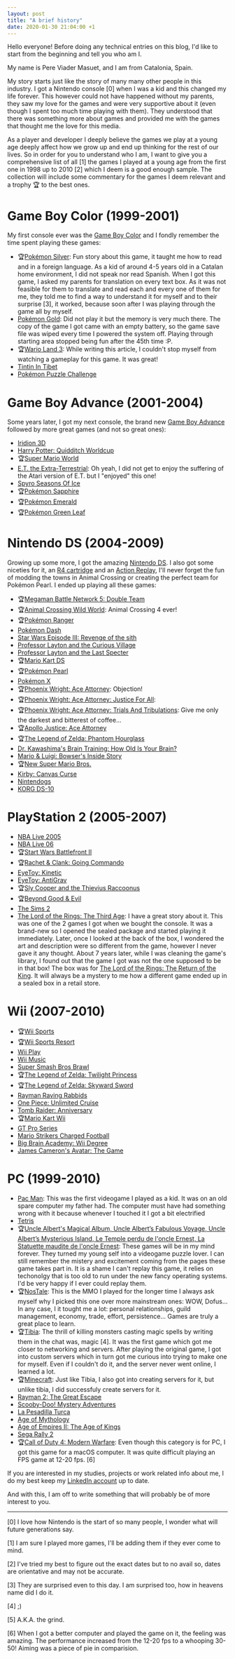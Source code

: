 ```yaml
---
layout: post
title: "A brief history"
date: 2020-01-30 21:04:00 +1
---
```

Hello everyone! Before doing any technical entries on this blog, I'd like to start from the beginning and tell you who am I.

My name is Pere Viader Masuet, and I am from Catalonia, Spain.

My story starts just like the story of many many other people in this industry. I got a Nintendo console [0] when I was a kid and this changed my life forever. This however could not have happened without my parents, they saw my love for the games and were very supportive about it (even though I spent too much time playing with them). They understood that there was something more about games and provided me with the games that thought me the love for this media.

As a player and developer I deeply believe the games we play at a young age deeply affect how we grow up and end up thinking for the rest of our lives. So in order for you to understand who I am, I want to give you a comprehensive list of all [1] the games I played at a young age from the first one in 1998 up to 2010 [2] which I deem is a good enough sample. The collection will include some commentary for the games I deem relevant and a trophy 🏆 to the best ones.

# Game Boy Color (1999-2001)

My first console ever was the [Game Boy Color](https://en.wikipedia.org/wiki/Game_Boy_Color) and I fondly remember the time spent playing these games:

- 🏆[Pokémon Silver](https://en.wikipedia.org/wiki/Pok%C3%A9mon_Gold_and_Silver): Fun story about this game, it taught me how to read and in a foreign language. As a kid of around 4-5 years old in a Catalan home environment, I did not speak nor read Spanish. When I got this game, I asked my parents for translation on every text box. As it was not feasible for them to translate and read each and every one of them for me, they told me to find a way to understand it for myself and to their surprise [3], it worked, because soon after I was playing through the game all by myself.
- [Pokémon Gold](https://en.wikipedia.org/wiki/Pok%C3%A9mon_Gold_and_Silver): Did not play it but the memory is very much there. The copy of the game I got came with an empty battery, so the game save file was wiped every time I powered the system off. Playing through starting area stopped being fun after the 45th time :P.
- 🏆[Wario Land 3](https://en.wikipedia.org/wiki/Wario_Land_3): While writing this article, I couldn't stop myself from watching a gameplay for this game. It was great!
- [Tintin In Tibet](https://en.wikipedia.org/wiki/Tintin_in_Tibet_(video_game))
- [Pokémon Puzzle Challenge](https://en.wikipedia.org/wiki/Pok%C3%A9mon_Puzzle_Challenge)

# Game Boy Advance (2001-2004)

Some years later, I got my next console, the brand new [Game Boy Advance](https://en.wikipedia.org/wiki/Game_Boy_Advance) followed by more great games (and not so great ones):

- [Iridion 3D](https://en.wikipedia.org/wiki/Iridion_3D)
- [Harry Potter: Quidditch Worldcup](https://en.wikipedia.org/wiki/Harry_Potter:_Quidditch_World_Cup)
- 🏆[Super Mario World](https://en.wikipedia.org/wiki/Super_Mario_World)
- [E.T. the Extra-Terrestrial](https://crappygames.miraheze.org/wiki/E.T._the_Extra-Terrestrial_(Game_Boy_Advance)): Oh yeah, I did not get to enjoy the suffering of the Atari version of E.T. but I "enjoyed" this one!
- [Spyro Seasons Of Ice](https://en.wikipedia.org/wiki/Spyro:_Season_of_Ice)
- 🏆[Pokémon Sapphire](https://en.wikipedia.org/wiki/Pok%C3%A9mon_Ruby_and_Sapphire)
- 🏆[Pokémon Emerald](https://en.wikipedia.org/wiki/Pok%C3%A9mon_Emerald)
- 🏆[Pokémon Green Leaf](https://en.wikipedia.org/wiki/Pok%C3%A9mon_FireRed_and_LeafGreen)

# Nintendo DS (2004-2009)

Growing up some more, I got the amazing [Nintendo DS](https://en.wikipedia.org/wiki/Nintendo_DS). I also got some niceties for it, an [R4 cartridge](https://en.wikipedia.org/wiki/R4_cartridge) and an [Action Replay](https://nintendo.fandom.com/wiki/Action_Replay), I'll never forget the fun of modding the towns in Animal Crossing or creating the perfect team for Pokémon Pearl. I ended up playing all these games:

- 🏆[Megaman Battle Network 5: Double Team](https://en.wikipedia.org/wiki/Mega_Man_Battle_Network_5)
- 🏆[Animal Crossing Wild World](https://en.wikipedia.org/wiki/Animal_Crossing:_Wild_World): Animal Crossing 4 ever!
- 🏆[Pokémon Ranger](https://en.wikipedia.org/wiki/Pok%C3%A9mon_Ranger)
- [Pokémon Dash](https://en.wikipedia.org/wiki/Pok%C3%A9mon_Dash)
- [Star Wars Episode III: Revenge of the sith](https://en.wikipedia.org/wiki/Star_Wars:_Episode_III_%E2%80%93_Revenge_of_the_Sith_(video_game))
- [Professor Layton and the Curious Village](https://en.wikipedia.org/wiki/Professor_Layton_and_the_Curious_Village)
- [Professor Layton and the Last Specter](https://en.wikipedia.org/wiki/Professor_Layton_and_the_Last_Specter)
- 🏆[Mario Kart DS](https://en.wikipedia.org/wiki/Mario_Kart_DS)
- 🏆[Pokémon Pearl](https://en.wikipedia.org/wiki/Pok%C3%A9mon_Diamond_and_Pearl)
- [Pokémon X](https://es.wikipedia.org/wiki/Pok%C3%A9mon_X_y_Pok%C3%A9mon_Y)
- 🏆[Phoenix Wright: Ace Attorney](https://aceattorney.fandom.com/wiki/Phoenix_Wright:_Ace_Attorney): Objection!
- 🏆[Phoenix Wright: Ace Attorney: Justice For All](https://aceattorney.fandom.com/wiki/Phoenix_Wright:_Ace_Attorney:_Justice_For_All):
- 🏆[Phoenix Wright: Ace Attorney: Trials And Tribulations](https://aceattorney.fandom.com/wiki/Phoenix_Wright:_Ace_Attorney:_Trials_and_Tribulations): Give me only the darkest and bitterest of coffee...
- 🏆[Apollo Justice: Ace Attorney](https://aceattorney.fandom.com/wiki/Apollo_Justice:_Ace_Attorney)
- 🏆[The Legend of Zelda: Phantom Hourglass](https://en.wikipedia.org/wiki/The_Legend_of_Zelda:_Phantom_Hourglass)
- [Dr. Kawashima's Brain Training: How Old Is Your Brain?](https://en.wikipedia.org/wiki/Brain_Age:_Train_Your_Brain_in_Minutes_a_Day!)
- [Mario & Luigi: Bowser's Inside Story](https://en.wikipedia.org/wiki/Mario_%26_Luigi:_Bowser%27s_Inside_Story)
- 🏆[New Super Mario Bros.](https://en.wikipedia.org/wiki/New_Super_Mario_Bros.)
- [Kirby: Canvas Curse](https://en.wikipedia.org/wiki/Kirby:_Canvas_Curse)
- [Nintendogs](https://en.wikipedia.org/wiki/Nintendogs)
- [KORG DS-10](https://en.wikipedia.org/wiki/KORG_DS-10)

# PlayStation 2 (2005-2007)

- [NBA Live 2005](https://en.wikipedia.org/wiki/NBA_Live_2005)
- [NBA Live 06](https://en.wikipedia.org/wiki/NBA_Live_06)
- 🏆[Start Wars Battlefront II](https://en.wikipedia.org/wiki/Star_Wars:_Battlefront_II_(2005_video_game))
- 🏆[Rachet & Clank: Going Commando](https://en.wikipedia.org/wiki/Ratchet_%26_Clank:_Going_Commando)
- [EyeToy: Kinetic](https://en.wikipedia.org/wiki/EyeToy:_Kinetic)
- [EyeToy: AntiGrav](https://en.wikipedia.org/wiki/EyeToy:_AntiGrav)
- 🏆[Sly Cooper and the Thievius Raccoonus](https://en.wikipedia.org/wiki/Sly_Cooper_and_the_Thievius_Raccoonus)
- 🏆[Beyond Good & Evil](https://en.wikipedia.org/wiki/Beyond_Good_%26_Evil_(video_game))
- [The Sims 2](https://en.wikipedia.org/wiki/The_Sims_2)
- [The Lord of the Rings: The Third Age](https://en.wikipedia.org/wiki/The_Lord_of_the_Rings:_The_Third_Age): I have a great story about it. This was one of the 2 games I got when we bought the console. It was a brand-new so I opened the sealed package and started playing it immediately. Later, once I looked at the back of the box, I wondered the art and description were so different from the game, however I never gave it any thought. About 7 years later, while I was cleaning the game's library, I found out that the game I got was not the one supposed to be in that box! The box was for [The Lord of the Rings: The Return of the King](https://en.wikipedia.org/wiki/The_Lord_of_the_Rings:_The_Return_of_the_King_(video_game)). It will always be a mystery to me how a different game ended up in a sealed box in a retail store.

# Wii (2007-2010)

- 🏆[Wii Sports](https://en.wikipedia.org/wiki/Wii_Sports)
- 🏆[Wii Sports Resort](https://en.wikipedia.org/wiki/Wii_Sports_Resort)
- [Wii Play](https://en.wikipedia.org/wiki/Wii_Play)
- [Wii Music](https://en.wikipedia.org/wiki/Wii_Music)
- [Super Smash Bros Brawl](https://en.wikipedia.org/wiki/Super_Smash_Bros._Brawl)
- 🏆[The Legend of Zelda: Twilight Princess](https://en.wikipedia.org/wiki/The_Legend_of_Zelda:_Twilight_Princess)
- 🏆[The Legend of Zelda: Skyward Sword](https://en.wikipedia.org/wiki/The_Legend_of_Zelda:_Skyward_Sword)
- [Rayman Raving Rabbids](https://en.wikipedia.org/wiki/Rayman_Raving_Rabbids)
- [One Piece: Unlimited Cruise](https://en.wikipedia.org/wiki/One_Piece:_Unlimited_Cruise)
- [Tomb Raider: Anniversary](https://en.wikipedia.org/wiki/Tomb_Raider:_Anniversary)
- 🏆[Mario Kart Wii](https://en.wikipedia.org/wiki/Mario_Kart_Wii)
- [GT Pro Series](https://en.wikipedia.org/wiki/GT_Pro_Series)
- [Mario Strikers Charged Football](https://en.wikipedia.org/wiki/Mario_Strikers_Charged)
- [Big Brain Academy: Wii Degree](https://en.wikipedia.org/wiki/Big_Brain_Academy:_Wii_Degree)
- [James Cameron's Avatar: The Game](https://en.wikipedia.org/wiki/James_Cameron%27s_Avatar:_The_Game)

# PC (1999-2010)

- [Pac Man](https://en.wikipedia.org/wiki/Pac-Man): This was the first videogame I played as a kid. It was on an old spare computer my father had. The computer must have had something wrong with it because whenever I touched it I got a bit electrified
- [Tetris](https://en.wikipedia.org/wiki/Tetris)
- 🏆[Uncle Albert's Magical Album, Uncle Albert’s Fabulous Voyage, Uncle Albert’s Mysterious Island, Le Temple perdu de l'oncle Ernest, La Statuette maudite de l'oncle Ernest](https://en.wikipedia.org/wiki/Uncle_Albert%27s_Adventures): These games will be in my mind forever. They turned my young self into a videogame puzzle lover. I can still remember the mistery and excitement coming from the pages these game takes part in. It is a shame I can't replay this game, it relies on techonolgy that is too old to run under the new fancy operating systems. I'd be very happy if I ever could replay them.
- 🏆[NosTale](https://nostale.fandom.com/wiki/NosTale): This is the MMO I played for the longer time I always ask myself why I picked this one over more mainstream ones: WOW, Dofus... In any case, I it tought me a lot: personal relationships, guild management, economy, trade, effort, persistence... Games are truly a great place to learn.
- 🏆[Tibia](https://en.wikipedia.org/wiki/Tibia_(video_game)): The thrill of killing monsters casting magic spells by writing them in the chat was, magic [4]. It was the first game which got me closer to networking and servers. After playing the original game, I got into custom servers which in turn got me curious into trying to make one for myself. Even if I couldn't do it, and the server never went online, I learned a lot.
- 🏆[Minecraft](https://en.wikipedia.org/wiki/Minecraft): Just like Tibia, I also got into creating servers for it, but unlike tibia, I did successfuly create servers for it.
- [Rayman 2: The Great Escape](https://en.wikipedia.org/wiki/Rayman_2:_The_Great_Escape)
- [Scooby-Doo! Mystery Adventures](https://en.wikipedia.org/wiki/Scooby-Doo!_Mystery_Adventures)
- [La Pesadilla Turca](http://www.abandonsocios.org/wiki/La_Pesadilla_Turca)
- [Age of Mythology](https://en.wikipedia.org/wiki/Age_of_Mythology)
- [Age of Empires II: The Age of Kings](https://en.wikipedia.org/wiki/Age_of_Empires_II)
- [Sega Rally 2](https://en.wikipedia.org/wiki/Sega_Rally_2)
- 🏆[Call of Duty 4: Modern Warfare](https://en.wikipedia.org/wiki/Call_of_Duty_4:_Modern_Warfare): Even though this category is for PC, I got this game for a macOS computer. It was quite difficult playing an FPS game at 12-20 fps. [6]


If you are interested in my studies, projects or work related info about me, I do my best keep my [LinkedIn account](https://www.linkedin.com/in/pere-viader-masuet/) up to date.


And with this, I am off to write something that will probably be of more interest to you.

---

[0] I love how Nintendo is the start of so many people, I wonder what will future generations say.

[1] I am sure I played more games, I'll be adding them if they ever come to mind.

[2] I've tried my best to figure out the exact dates but to no avail so, dates are orientative and may not be accurate.

[3] They are surprised even to this day. I am surprised too, how in heavens name did I do it.

[4] ;)

[5] A.K.A. the grind.

[6] When I got a better computer and played the game on it, the feeling was amazing. The performance increased from the 12-20 fps to a whooping 30-50! Aiming was a piece of pie in comparision.
